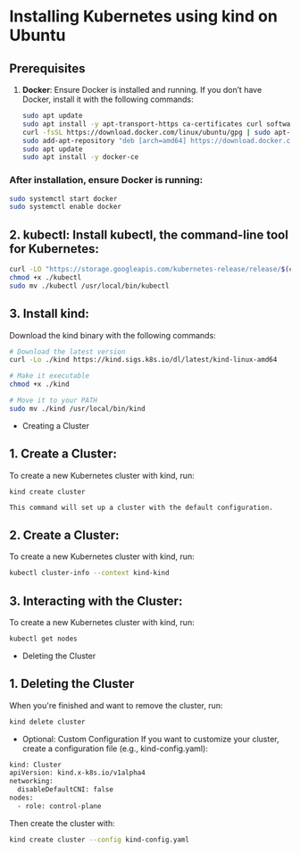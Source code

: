 # Installing Kubernetes using kind on Ubuntu

## Prerequisites

1. **Docker**: Ensure Docker is installed and running. If you don’t have Docker, install it with the following commands:

   ```bash
   sudo apt update
   sudo apt install -y apt-transport-https ca-certificates curl software-properties-common
   curl -fsSL https://download.docker.com/linux/ubuntu/gpg | sudo apt-key add -
   sudo add-apt-repository "deb [arch=amd64] https://download.docker.com/linux/ubuntu $(lsb_release -cs) stable"
   sudo apt update
   sudo apt install -y docker-ce
    ```
### After installation, ensure Docker is running:
```bash
sudo systemctl start docker
sudo systemctl enable docker
```

## 2. kubectl: Install kubectl, the command-line tool for Kubernetes:
```bash
curl -LO "https://storage.googleapis.com/kubernetes-release/release/$(curl -s https://storage.googleapis.com/kubernetes-release/release/stable.txt)/bin/linux/amd64/kubectl"
chmod +x ./kubectl
sudo mv ./kubectl /usr/local/bin/kubectl
```

## 3. Install kind:
Download the kind binary with the following commands:
```bash
# Download the latest version
curl -Lo ./kind https://kind.sigs.k8s.io/dl/latest/kind-linux-amd64

# Make it executable
chmod +x ./kind

# Move it to your PATH
sudo mv ./kind /usr/local/bin/kind
```

- Creating a Cluster

## 1. Create a Cluster:
To create a new Kubernetes cluster with kind, run:
```bash
kind create cluster
```
`This command will set up a cluster with the default configuration.`

## 2. Create a Cluster:
To create a new Kubernetes cluster with kind, run:
```bash
kubectl cluster-info --context kind-kind
```

## 3. Interacting with the Cluster:
To create a new Kubernetes cluster with kind, run:
```bash
kubectl get nodes
```

- Deleting the Cluster
## 1. Deleting the Cluster
When you're finished and want to remove the cluster, run:
```bash
kind delete cluster
```

- Optional: Custom Configuration
If you want to customize your cluster, create a configuration file (e.g., kind-config.yaml):
```bash
kind: Cluster
apiVersion: kind.x-k8s.io/v1alpha4
networking:
  disableDefaultCNI: false
nodes:
  - role: control-plane
```
Then create the cluster with:
```bash
kind create cluster --config kind-config.yaml
```
  
